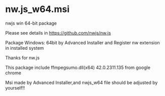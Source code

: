 # nw.js_w64.msi
nwjs win 64-bit package 

Please see details in https://github.com/nwjs/nw.js

Package Windows: 64bit by Advanced Installer and Register nw extension in installed system

Thanks for nw.js

This package include ffmpegsumo.dll(x64) 42.0.2311.135 from google chrome

Msi made by Advanced Installer,and nwjs_w64 file should be adjusted by yourself!! 
